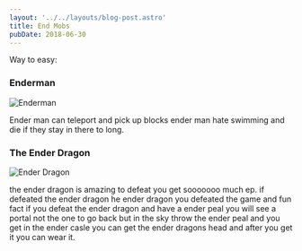 ```yaml
---
layout: '../../layouts/blog-post.astro'
title: End Mobs
pubDate: 2018-06-30
---
```


Way to easy:

### Enderman

![Enderman](/enderman.png)

Ender man can teleport and pick up blocks ender man hate swimming and die if
they stay in there to long.

### The Ender Dragon

![Ender Dragon](/ender-dragon.png)

the ender dragon is amazing to defeat you get sooooooo much ep. if defeated the
ender dragon he ender dragon you defeated the game and fun fact if you defeat
the ender dragon and have a ender peal you will see a portal not the one to go
back but in the sky throw the ender peal and you get in the ender casle you can
get the ender dragons head and after you get it you can wear it.
